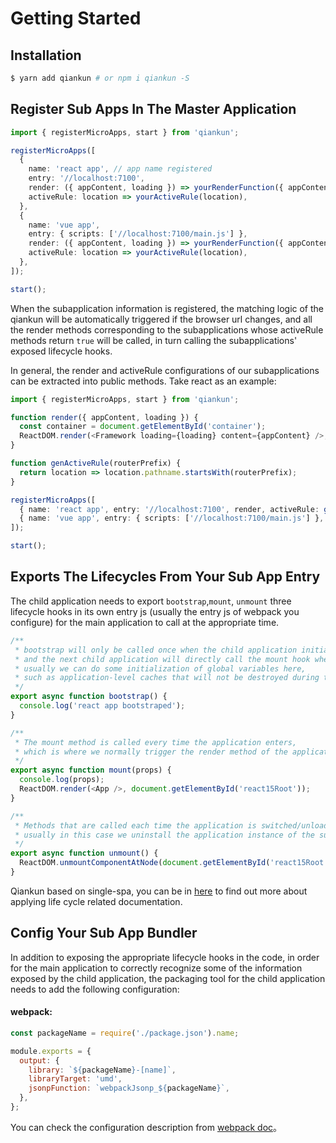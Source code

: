 # Getting Started

## Installation

```bash
$ yarn add qiankun # or npm i qiankun -S
```

## Register Sub Apps In The Master Application

```ts
import { registerMicroApps, start } from 'qiankun';

registerMicroApps([
  {
    name: 'react app', // app name registered
    entry: '//localhost:7100',
    render: ({ appContent, loading }) => yourRenderFunction({ appContent, loading }),
    activeRule: location => yourActiveRule(location),
  },
  {
    name: 'vue app',
    entry: { scripts: ['//localhost:7100/main.js'] },
    render: ({ appContent, loading }) => yourRenderFunction({ appContent, loading }),
    activeRule: location => yourActiveRule(location),
  },
]);

start();
```

When the subapplication information is registered, the matching logic of the qiankun will be automatically triggered if the browser url changes, and all the render methods corresponding to the subapplications whose activeRule methods return `true` will be called, in turn calling the subapplications' exposed lifecycle hooks.

In general, the render and activeRule configurations of our subapplications can be extracted into public methods. Take react as an example:

```ts
import { registerMicroApps, start } from 'qiankun';

function render({ appContent, loading }) {
  const container = document.getElementById('container');
  ReactDOM.render(<Framework loading={loading} content={appContent} />, container);
}

function genActiveRule(routerPrefix) {
  return location => location.pathname.startsWith(routerPrefix);
}

registerMicroApps([
  { name: 'react app', entry: '//localhost:7100', render, activeRule: genActiveRule('/react') },
  { name: 'vue app', entry: { scripts: ['//localhost:7100/main.js'] }, render, activeRule: genActiveRule('/vue') },
]);

start();
```

## Exports The Lifecycles From Your Sub App Entry

The child application needs to export `bootstrap`,`mount`, `unmount` three lifecycle hooks in its own entry js (usually the entry js of webpack you configure) for the main application to call at the appropriate time.

```ts
/**
 * bootstrap will only be called once when the child application initializes,
 * and the next child application will directly call the mount hook when it re-enters, so bootstrap will not be fired again.
 * usually we can do some initialization of global variables here,
 * such as application-level caches that will not be destroyed during the unmount phase.
 */
export async function bootstrap() {
  console.log('react app bootstraped');
}

/**
 * The mount method is called every time the application enters,
 * which is where we normally trigger the render method of the application.
 */
export async function mount(props) {
  console.log(props);
  ReactDOM.render(<App />, document.getElementById('react15Root'));
}

/**
 * Methods that are called each time the application is switched/unloaded,
 * usually in this case we uninstall the application instance of the subapplication
 */
export async function unmount() {
  ReactDOM.unmountComponentAtNode(document.getElementById('react15Root'));
}
```

Qiankun based on single-spa, you can be in [here](https://single-spa.js.org/docs/building-applications.html#registered-application-lifecycle) to find out more about applying life cycle related documentation.

## Config Your Sub App Bundler

In addition to exposing the appropriate lifecycle hooks in the code, in order for the main application to correctly recognize some of the information exposed by the child application, the packaging tool for the child application needs to add the following configuration:

#### webpack:

```js
const packageName = require('./package.json').name;

module.exports = {
  output: {
    library: `${packageName}-[name]`,
    libraryTarget: 'umd',
    jsonpFunction: `webpackJsonp_${packageName}`,
  },
};
```

You can check the configuration description from [webpack doc](https://webpack.js.org/configuration/output/#outputlibrary)。
